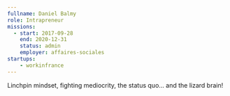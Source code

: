 ```yaml
---
fullname: Daniel Balmy
role: Intrapreneur
missions:
  - start: 2017-09-28
    end: 2020-12-31
    status: admin
    employer: affaires-sociales
startups:
    - workinfrance
---
```


Linchpin mindset, fighting mediocrity, the status quo… and the lizard brain!
